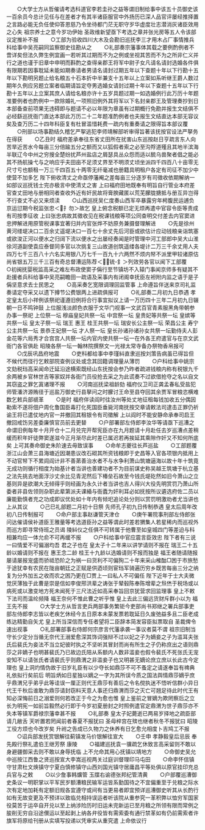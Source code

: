 <!-- { "loadSidebar": true } -->
　　○大学士方从哲催请考选科道官李若圭孙之益等谓旧制给事中该五十员御史该一百余员今总计见任与在差者才有其半诸臣服官中外扬历已深人品官评屡经推择置之言路必能无负任使仰答恩慈乃令坐待都门茫无职守岁华虚度壮志潜消灰诸臣效用之心失  祖宗养士之意今岁功伊始  圣政维新望亟下考选之章并张光房等五人令该部议定推补不报
　　○工部为验收四川大木及会勘旧巡抚李三才用木占厂事情推兵科给事中吴亮嗣同监察御史往勘从之
　　○礼部奏宗藩事体其载之要例酌例者不啻详矣但法久弊生例宜画一若听其过期而不为之例或坐视其苦而不为之所非仁义并行之道也谨于旧章中申明而斟酌之查得亲郡王将军中尉子女凡请名请封选婚各件俱有限期若因事耽延未能如期奏请者男请名请封过期五年以下查题十年以下行勘十五年以下勘明另题止给名粮五十石本折中半兼支十五年以上立案如系听继王爵人数过期年久例应另题立案者临期请旨定夺男选婚女请封过期十年以下查题十五年以下行勘十五年以上立案其庶人请给名粮亦许十五岁具题过期一如选婚例行此万历十年题准要例者也酌例中一款除婚礼一项照旧例外其将军以下名封亲郡王及管理奏抄到日本部备查前项果无违碍即与题请不必以年限为章虽有过期概行免勘并报生文结俱不必经繇巡抚衙门直达本部此万历二十二年题准酌例者也夫报生文结直达本部无容议矣及查万历二十四年科臣复有杜冒滥惜耗费一疏内有重奏请之限得旨本部议覆
　　○刑部以场事勘结久稽乞严挐逃犯李师靖解部听审得旨著该抚按官设法严拏务在得获
　　○乙丑时  福府差承奉往东省丈田所在扰害山东巡按赵日亨疏言东人向苦旱近苦水今每亩三分倍踰五分之额而又以狐假者索之必至沟殍道殣且其地半滨海半联辽今中州之穷搜全楚纷扰芦州盐店之屑瑟具丛众怨而适以酼乌兽聚者倡之能必其不扬航操弋与之响应乎夫田亩不足须丈界至不明须丈顷坐派四千四百八十亩零无尺寸亏也额租一万三千四百五十两零无纤毫减也册籍具明租户各定有司征不加少中使营不加多乞  陛下俯收清丈之命亟停藩阉之差每亩三分逐岁有司徵收依期解纳一如部议巡抚钱士完亦极言中使清丈之害  上曰福府田地既奉有明旨自行管业本府差官查丈田地与册相同者查收外近有奸民故将膏腴藏匿以荒芜朦胧搪抵与册互异岂得不行查丈不必又来烦渎
　　○山西巡抚吴仁度奏山西军卒暴露穷年枵腹民运逋负京运愆期今税监张忠＜扌勿＞故乞  皇上俯念税额已定无烦再遣中官容令臣等责成有司按季征收  上曰张忠病故其徵收见在税课钱粮等项公同查明交付差去内官窦进忠押解进用原管税课事宜著归并内官张烨不妨原务兼摄督理解进
　　○先是徐州黄河缕堤决口二百余丈遥堤决口一百七十余丈先后河臣或欲估计应动钱粮亲诣筑塞或欲浚正河以便水之归阔下流以便水之出屡经奏闻是时管理中河工部郎中吴大山淮徐河道副使袁应泰督同多官以次挑复三山故道创筑遥缕各堤计二万三千余丈用人夫四万七千三百八十六名实用银八万七千一百九十六两然不烦内帑不派里甲较诸原估尚省银五万三千三百有奇总督漕运陈荐＜锍-釒＞列效劳各官以闻下工部覆　　○初闽抚婴税监高采之难左布政使窦子偁行至节镇坊不入辕门事闻京师多有疑其不赴援者兵科给事中吴亮嗣瞻田一疏语及采事内有闭阁幸抚臣左袒附内监之语于是子偁坚意求去士民思之
　　○高采奏乞宽限调理回监管事  上命遵旨伴送来京司礼监奏请定夺采又以遗下撙节公费银两上进疏俱报可
　　○礼部奏二月初九日恭遇  孝定皇太后小祥例该祭祀谨遵旧例将合行事宜拟议上请一万历四十三年二月初九日辍朝一日不鸣钟鼓  上位服浅淡颜色衣服于文华门视事一文武百官青素服黑角带朝参办事一祭祀  上位祭一坛  穆庙皇妃共祭一坛  中宫祭一坛  皇贵妃等共祭一坛  皇嫔等共祭一坛  皇太子祭一坛  瑞王  惠王  桂王共祭一坛  瑞安长公主祭一坛  荣昌公主  寿宁公主共祭一坛  景恭王妃祭一坛  才人祭一坛  皇长孙诸孙诸孙女共祭一坛勤侍夫人彭金花等六局秀才合宫宫人共祭一坛内官内使共祭一坛一在外各王府遣官与在京文武衙门各官俱赴  昭陵各祭一坛一翰林院撰祭文一光禄太常寺备办祭物香帛报可
　　○戊辰巩昌府地震
　　○吏科都给事中李瑾紏直隶巡按刘策告病虽已得旨但不候代而径行乞敕部院查例议处或念其回籍调理量从薄罚
　　○户科给事中姚宗文劾税珰高采闻命迁延沿途横索既经山东抚按会参乃昨者疏进钱粮内称有税银九千余两被乡官林世吉等家奴并各衙门员役抢去采之为此谎奏不过欲借抢夺之名以自文其窃盗之罪乞寘诸理不报
　　○河南巡抚梁祖龄劾  福府仪卫司正龚孟春私受盐犯师管潘济源贿径于巡盐万御史行县拏问之时朦讨王命至县夺回其余贾军冒粮恣横难数乞敕兵部禠革
　　○是时  福府伴读阎时往汝州等处丈地征租每钱加收五分偶因勒索不遂将佃户周化鲁国臣毒打化死国臣垂毙河南抚按交章请敕法司逮击正罪仍祈谕王将已遣仗地内官一并撤回其租银令有司徵解  上以阎时不能安静命承奉司启王撤回戒饬另差委廉慎官员前去更替
　　○户部署部左侍郎李汝华等请亟下巡漕之命谓旧例每年十月开仓十二月兑完开帮宪臣亦在九月题请十月赴任去岁巡漕点差稍缓而积年奸徒弊窦遂滋今正月渐尽此时差已属迟若再挨延其乘隙作奸又不知何所底矣  上可其奏命御史朱阶速去毋致误事
　　○命牟志夔往长芦巡盐
　　○工部题覆浙江山会萧三县海塘近因潮患议改石砌其所资钱粮即于史昌等入官各项银内抵用上不动官帑下不累闾阎计非不善苐善治水者不与水争利萧山筑塘逼海以故十年十筑竟无成功则循行相度为始基计者当讲也善建功者不为目前谋史称吴越王筑塘于杭立基之法先挑去地面浮沙丈余比见青泥然后下椿垒石故至今钱氏堤矻然如旧今萧山之立基则异是欲潮大无倾得乎则经画为永久计者当讲也吉人得兴大役先明赏罚乃萧山所委者非县佐领则杂职此辈第派夫课緍与衙蠹为奸利耳必如抚按所议遴选府佐二员以廉能勤慎者充之功成即议优处如十年内有倾圯追论处分则以赏罚明激劝者尤当讲也  上从其议
　　○己巳礼部题二月初十日祭  先师孔子初九日传制恭遇  皇太后周年改初八日传制报可
　　○命户部主事赵谦管天津仓
　　○庚午署院事刑部左侍郎张问达催请侯补道臣王雅量等考选道臣孙之益等谓此时差若猬集人若星稀内而巡视外而巡方即寻常侍班之员谒  陵紏仪之任俱不可转属于他曹至如皇城四门等差迫与科相兼均应一体允俞不可再缓不报
　　○户科给事中官应震言臣效忠  陛下者有三说一曰情爱不可偏溺均吾  君之子也在  皇太子十二年来以讲学请则不报在  瑞王二十五龄以婚请则不报在  惠王念二龄  桂王十九龄以选婚请则不报而独是  福王者随请随报屡请屡报宠盛而骄祗恐阶之为祸一曰货利不可偏狥二十年来采山榷酤□困于市旅愁于途犹幸有农民在陇亩朝廷之正赋是供迺顷则宦珰军骑遍历穷乡既苦每亩三分之纳复为分外加五之收而农之困乃更在□贾上一曰私人不可偏任  陛下近年于士大夫微觉厌薄独于此曹是崇是信如李俊邢洪辈之诪张于辇毂陈奉陈增辈之炰烋于税场或以病死或以激变地方死未闻死于三尺法近如高采奉旨回京犹营求回监理事  皇上不敕下法司而温纶频降  福王奈何不惟此曹之听乎惟  皇上去此三偏远货财斥群小以为  福王先不报
　　○大学士方从哲言吏兵两部事务繁钜今吏部尚书郑继之署兵部事吏部左侍郎李志皆以老疾乞休经今五日原本未蒙发票若耽延日久废弛益多且二臣老成练达精勤自矢尤  皇上所当深信而专任者望将二臣辞本简发容臣拟票取自  圣裁俾令速出视事
　　○礼部署部事右侍郎何宗彦言代藩承袭一事议者莫不谓  祖宗旧制当守长少定分当循无奈代王溺爱愈深其饰词强辩不过以妃之子为嫡妾之子为滥耳夫张氏后裴氏为妾法不当立妃彼时执之不坚听其冒封而尚有所生之子仍称庶出之语则鼎莎之非嫡子也明甚裴氏乃已故边氏陪从系额内人数非滥妾也假令裴氏不死张氏无宠安知不以请张氏者请裴氏乎则鼎渭之非滥妾子也又明甚无嫡论庶立庶以长此古今定理也  皇上洞灼情伪故于旧岁礼臣有以少夺长如鼎莎不可不蚤定之请遂奉旨有禆典礼依拟行矣前后  明旨炳如日星独以嫡之一字为其所误今质之国法舆情鼎莎嫡乎庶乎鼎渭兄乎弟乎此等诖误一厘正则代王鼎莎有善后之令名傥执迷不悟听信群小异日代王千秋后谁敢为鼎莎请封窃料天意人事还归鼎渭而莎之灭亡可翘足待此时代王有知必深悔前日之溺爱则何若改正于今之为愈也惟  皇上鉴前之冒嫡为欺罔察后之立长为明宪一如前旨毅然必行即于今岁初夏册封之时照例遣官定鼎渭为世子鼎莎亦不失本等镇军爵禄宗藩幸甚不报
　　○礼部奏  皇太子妃薨逝已两易岁择地之疏臣部请几敝舌  天听置若罔闻前者春夏不报犹曰  圣母梓宫在殡也继者秋冬不报犹曰  昭陵工役方烦也今改岁矣  升祔之告成已久物力之休养有日乞愈允相度卜吉鸠工不报
　　○诏兵部发抚赏银解往蓟镇发马价银解往宣大
　　○壬申  孝静毅皇后忌辰  奉先殿行祭礼遣伯王继芳祭  康陵
　　○福建巡抚袁一骥疏乞休致言高采留则不敢以身避疆御采去则不敢以身辱抚临  上不允命其用心抚镇以靖地方
　　○命御史吴允中巡按江西鲁之贤巡按宣大李嵩巡视两关过庭训督理印马屯田
　　○命李怀信镇守甘肃杜文焕镇守宁夏白慎修镇守山西刘国光镇守居庸昌平等处俱以原官挂印充总兵官与之敕
　　○以少詹事韩爌管  玉牒右谕德张邦纪管清黄
　　○户部覆巡漕御史条议一明职掌以平军民岁额漕粮民输军运皆系勤国待之不宜偏重至于兑粮之际水次有定地加耗有定额旧规各宜遵守或间有当更易者即宜预详巡漕御史听其从长酌行如有无故变更及不预详以致临兑相持误运者听该院从重参究一革积弊以恤穷军国家役莫苦于运卒自开兑以至上纳涉险历时旧运未完新运已至月粮之所领有限而常例之朘削无穷自沿途儧运以至起剥上纳各弁役皆有需索委有通行禁革如有仍前需索者许旗军将原给刊册从实填写投递以凭审实从重究遣  上命依议行
